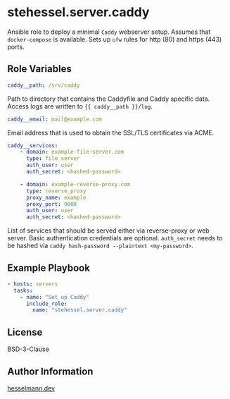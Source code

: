 stehessel.server.caddy
======================

Ansible role to deploy a minimal `Caddy` webserver setup. Assumes that `docker-compose` is available.
Sets up `ufw` rules for http (80) and https (443) ports.

Role Variables
--------------

```yaml
caddy__path: /srv/caddy
```

Path to directory that contains the Caddyfile and Caddy specific data.
Access logs are written to `{{ caddy__path }}/log`.

```yaml
caddy__email: mail@example.com
```

Email address that is used to obtain the SSL/TLS certificates via ACME.

```yaml
caddy__services:
    - domain: example-file-server.com
      type: file_server
      auth_user: user
      auth_secret: <hashed-password>

    - domain: example-reverse-proxy.com
      type: reverse_proxy
      proxy_name: example
      proxy_port: 9000
      auth_user: user
      auth_secret: <hashed-password>
```

List of services that should be served either via reverse-proxy or web server.
Basic authentication credentials are optional. `auth_secret` needs to be hashed via
`caddy hash-password --plaintext <my-password>`.

Example Playbook
----------------

```yaml
- hosts: servers
  tasks:
    - name: "Set up Caddy"
      include_role:
        name: "stehessel.server.caddy"
```

License
-------

BSD-3-Clause

Author Information
------------------

[hesselmann.dev](https://www.hesselmann.dev)
